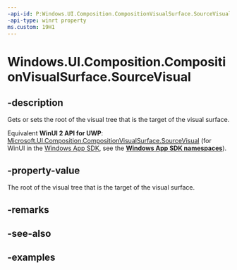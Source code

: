 ```yaml
---
-api-id: P:Windows.UI.Composition.CompositionVisualSurface.SourceVisual
-api-type: winrt property
ms.custom: 19H1
---
```


<!-- Property syntax.
public Visual SourceVisual { get;  set; }
-->

# Windows.UI.Composition.CompositionVisualSurface.SourceVisual

## -description

Gets or sets the root of the visual tree that is the target of the visual surface.

Equivalent **WinUI 2 API for UWP**: [Microsoft.UI.Composition.CompositionVisualSurface.SourceVisual](/windows/winui/api/microsoft.ui.composition.compositionvisualsurface.sourcevisual) (for WinUI in the [Windows App SDK](/windows/apps/windows-app-sdk/), see the **[Windows App SDK namespaces](/windows/windows-app-sdk/api/winrt/)**).

## -property-value

The root of the visual tree that is the target of the visual surface.

## -remarks

## -see-also

## -examples

